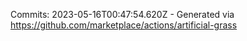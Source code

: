 Commits: 2023-05-16T00:47:54.620Z - Generated via https://github.com/marketplace/actions/artificial-grass
<br>

